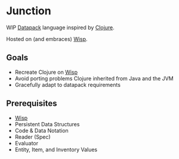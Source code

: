 # Junction

WIP [Datapack](datapacks.md) language inspired by [Clojure](clojure.md).

Hosted on (and embraces) [Wisp](wisp.md).

## Goals

- Recreate Clojure on [Wisp](wisp.md)
- Avoid porting problems Clojure inherited from Java and the JVM
- Gracefully adapt to datapack requirements

## Prerequisites

- [Wisp](wisp.md)
- Persistent Data Structures
- Code & Data Notation
- Reader (Spec)
- Evaluator
- Entity, Item, and Inventory Values

